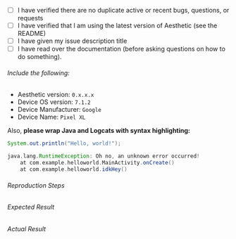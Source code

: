 - [ ] I have verified there are no duplicate active or recent bugs, questions, or requests
- [ ] I have verified that I am using the latest version of Aesthetic (see the README)
- [ ] I have given my issue description title
- [ ] I have read over the documentation (before asking questions on how to do something).

###### Include the following:
 - Aesthetic version: `0.x.x.x`
 - Device OS version: `7.1.2`
 - Device Manufacturer: `Google`
 - Device Name: `Pixel XL`

Also, **please wrap Java and Logcats with syntax highlighting:**

```java
System.out.println("Hello, world!");
```

```gradle
java.lang.RuntimeException: Oh no, an unknown error occurred!
    at com.example.helloworld.MainActivity.onCreate()
    at com.example.helloworld.idkHey()
```
 
###### Reproduction Steps


###### Expected Result


###### Actual Result

